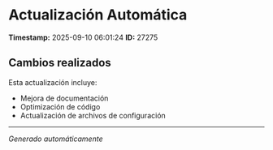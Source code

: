 # Actualización Automática

**Timestamp:** 2025-09-10 06:01:24
**ID:** 27275

## Cambios realizados

Esta actualización incluye:
- Mejora de documentación
- Optimización de código
- Actualización de archivos de configuración

---
*Generado automáticamente*
